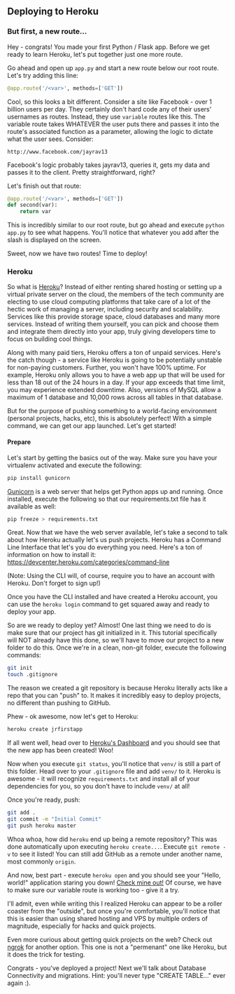 ## Deploying to Heroku

### But first, a new route...
Hey - congrats! You made your first Python / Flask app. Before we get ready to learn Heroku, let's put together just one more route.

Go ahead and open up `app.py` and start a new route below our root route. Let's try adding this line:

```python
@app.route('/<var>', methods=['GET'])
```

Cool, so this looks a bit different. Consider a site like Facebook - over 1 billion users per day. They certainly don't hard code any of their users' usernames as routes. Instead, they use `variable` routes like this. The variable route takes WHATEVER the user puts there and passes it into the route's associated function as a parameter, allowing the logic to dictate what the user sees. Consider:

```
http://www.facebook.com/jayrav13
```

Facebook's logic probably takes jayrav13, queries it, gets my data and passes it to the client. Pretty straightforward, right?

Let's finish out that route:

```python
@app.route('/<var>', methods=['GET'])
def second(var):
	return var 
```

This is incredibly similar to our root route, but go ahead and execute `python app.py` to see what happens. You'll notice that whatever you add after the slash is displayed on the screen.

Sweet, now we have two routes! Time to deploy!

### Heroku
So what is [Heroku](https://www.heroku.com)? Instead of either renting shared hosting or setting up a virtual private server on the cloud, the members of the tech community are electing to use cloud computing platforms that take care of a lot of the hectic work of managing a server, including security and scalability. Services like this provide storage space, cloud databases and many more services. Instead of writing them yourself, you can pick and choose them and integrate them directly into your app, truly giving developers time to focus on building cool things.

Along with many paid tiers, Heroku offers a ton of unpaid services. Here's the catch though - a service like Heroku is going to be potentially unstable for non-paying customers. Further, you won't have 100% uptime. For example, Heroku only allows you to have a web app up that will be used for less than 18 out of the 24 hours in a day. If your app exceeds that time limit, you may experience extended downtime. Also, versions of MySQL allow a maximum of 1 database and 10,000 rows across all tables in that database.

But for the purpose of pushing something to a world-facing environment (personal projects, hacks, etc), this is absolutely perfect! With a simple command, we can get our app launched. Let's get started!

#### Prepare
Let's start by getting the basics out of the way. Make sure you have your virtualenv activated and execute the following:
```bash
pip install gunicorn
```

[Gunicorn](http://gunicorn.org/) is a web server that helps get Python apps up and running. Once installed, execute the following so that our requirements.txt file has it available as well:
```bash
pip freeze > requirements.txt
```

Great. Now that we have the web server available, let's take a second to talk about how Heroku actually let's us push projects. Heroku has a Command Line Interface that let's you do everything you need. Here's a ton of information on how to install it: https://devcenter.heroku.com/categories/command-line

(Note: Using the CLI will, of course, require you to have an account with Heroku. Don't forget to sign up!)

Once you have the CLI installed and have created a Heroku account, you can use the `heroku login` command to get squared away and ready to deploy your app.

So are we ready to deploy yet? Almost! One last thing we need to do is make sure that our project has git initialized in it. This tutorial specifically will NOT already have this done, so we'll have to move our project to a new folder to do this. Once we're in a clean, non-git folder, execute the following commands:
```bash
git init
touch .gitignore
```

The reason we created a git repository is because Heroku literally acts like a repo that you can "push" to. It makes it incredibly easy to deploy projects, no different than pushing to GitHub.

Phew - ok awesome, now let's get to Heroku:

```bash
heroku create jrfirstapp
```
If all went well, head over to [Heroku's Dashboard](https://dashboard.heroku.com/apps) and you should see that the new app has been created! Woo!

Now when you execute `git status`, you'll notice that `venv/` is still a part of this folder. Head over to your `.gitignore` file and add `venv/` to it. Heroku is awesome - it will recognize `requirements.txt` and install all of your dependencies for you, so you don't have to include `venv/` at all!

Once you're ready, push:

```bash
git add .
git commit -m "Initial Commit"
git push heroku master
```

Whoa whoa, how did `heroku` end up being a remote repository? This was done automatically upon executing `heroku create...`. Execute `git remote -v` to see it listed! You can still add GitHub as a remote under another name, most commonly `origin`.

And now, best part - execute `heroku open` and you should see your "Hello, world!" application staring you down! [Check mine out!](https://jrfirstapp.herokuapp.com/) Of course, we have to make sure our variable route is working too - give it a try.

I'll admit, even while writing this I realized Heroku can appear to be a roller coaster from the "outside", but once you're comfortable, you'll notice that this is easier than using shared hosting and VPS by multiple orders of magnitude, especially for hacks and quick projects.

Even more curious about getting quick projects on the web? Check out [ngrok](https://ngrok.com/) for another option. This one is not a "permenant" one like Heroku, but it does the trick for testing.

Congrats - you've deployed a project! Next we'll talk about Database Connectivity and migrations. Hint: you'll never type "CREATE TABLE..." ever again :).
